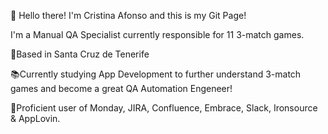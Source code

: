 👋 Hello there! I'm Cristina Afonso and this is my Git Page!

I'm a Manual QA Specialist currently responsible for 11 3-match games.

🚩Based in Santa Cruz de Tenerife

📚Currently studying App Development to further understand 3-match games and become a great QA Automation Engeneer!

🔑Proficient user of Monday, JIRA, Confluence, Embrace, Slack, Ironsource & AppLovin.

